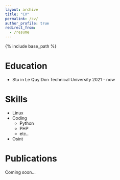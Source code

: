 ```yaml
---
layout: archive
title: "CV"
permalink: /cv/
author_profile: true
redirect_from:
  - /resume
---
```


{% include base_path %}

Education
======
* Stu in Le Quy Don Technical University 2021 - now

Skills
======
* Linux
* Coding
  * Python
  * PHP
  * etc..
* Osint

Publications
======
  Coming soon...